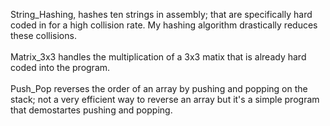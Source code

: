 String_Hashing, hashes ten strings in assembly; that are specifically hard coded in for a high collision rate. My hashing algorithm drastically reduces these collisions.<br /> <br />
Matrix_3x3 handles the multiplication of a 3x3 matix that is already hard coded into the program.<br /> <br />
Push_Pop reverses the order of an array by pushing and popping on the stack; not a very efficient way to reverse an array but it's a simple program that demostartes pushing and popping.
